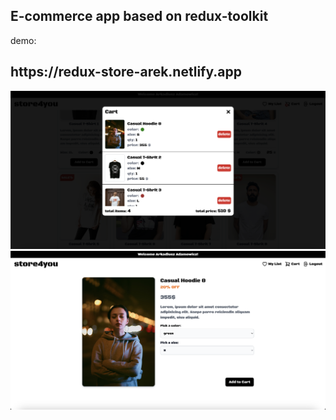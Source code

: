 <h2>E-commerce app based on redux-toolkit</h2>

demo:

<h2>https://redux-store-arek.netlify.app</h2>

<div>
<img width="600" alt="image" src="./src/assets/images/Store2.png">
<img width="600" alt="image" src="./src/assets/images/Store1.png">
</div>
